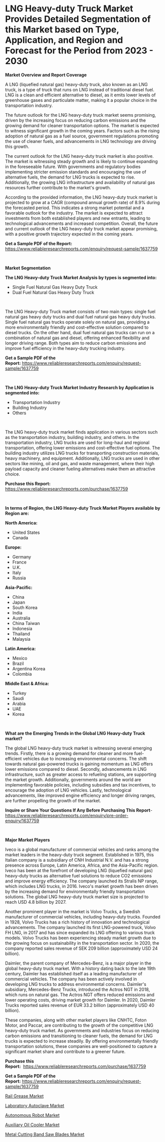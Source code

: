 <p><h1>LNG Heavy-duty Truck Market Provides Detailed Segmentation of this Market based on Type, Application, and Region and Forecast for the Period from 2023 - 2030</h1></p><p><strong>Market Overview and Report Coverage</strong></p>
<p><p>A LNG (liquefied natural gas) heavy-duty truck, also known as an LNG truck, is a type of truck that runs on LNG instead of traditional diesel fuel. LNG is a clean and efficient alternative to diesel, as it emits lower levels of greenhouse gases and particulate matter, making it a popular choice in the transportation industry.</p><p>The future outlook for the LNG heavy-duty truck market seems promising, driven by the increasing focus on reducing carbon emissions and the growing demand for cleaner transportation options. The market is expected to witness significant growth in the coming years. Factors such as the rising adoption of natural gas as a fuel source, government regulations promoting the use of cleaner fuels, and advancements in LNG technology are driving this growth.</p><p>The current outlook for the LNG heavy-duty truck market is also positive. The market is witnessing steady growth and is likely to continue expanding in the foreseeable future. With governments and regulatory bodies implementing stricter emission standards and encouraging the use of alternative fuels, the demand for LNG trucks is expected to rise. Additionally, the growing LNG infrastructure and availability of natural gas resources further contribute to the market's growth.</p><p>According to the provided information, the LNG heavy-duty truck market is projected to grow at a CAGR (compound annual growth rate) of 8.9% during the forecasted period. This indicates a strong market potential and a favorable outlook for the industry. The market is expected to attract investments from both established players and new entrants, leading to technological advancements and increased competition. Overall, the future and current outlook of the LNG heavy-duty truck market appear promising, with a positive growth trajectory expected in the coming years.</p></p>
<p><strong>Get a Sample PDF of the Report:</strong> <a href="https://www.reliableresearchreports.com/enquiry/request-sample/1637759">https://www.reliableresearchreports.com/enquiry/request-sample/1637759</a></p>
<p>&nbsp;</p>
<p><strong>Market Segmentation</strong></p>
<p><strong>The LNG Heavy-duty Truck Market Analysis by types is segmented into:</strong></p>
<p><ul><li>Single Fuel Natural Gas Heavy Duty Truck</li><li>Dual Fuel Natural Gas Heavy Duty Truck</li></ul></p>
<p>&nbsp;</p>
<p><p>The LNG Heavy-duty Truck market consists of two main types: single fuel natural gas heavy duty trucks and dual fuel natural gas heavy duty trucks. Single fuel natural gas trucks operate solely on natural gas, providing a more environmentally friendly and cost-effective solution compared to diesel trucks. On the other hand, dual fuel natural gas trucks can run on a combination of natural gas and diesel, offering enhanced flexibility and longer driving range. Both types aim to reduce carbon emissions and improve fuel efficiency in the heavy-duty trucking industry.</p></p>
<p><strong>Get a Sample PDF of the Report:</strong>&nbsp;<a href="https://www.reliableresearchreports.com/enquiry/request-sample/1637759">https://www.reliableresearchreports.com/enquiry/request-sample/1637759</a></p>
<p>&nbsp;</p>
<p><strong>The LNG Heavy-duty Truck Market Industry Research by Application is segmented into:</strong></p>
<p><ul><li>Transportation Industry</li><li>Building Industry</li><li>Others</li></ul></p>
<p>&nbsp;</p>
<p><p>The LNG heavy-duty truck market finds application in various sectors such as the transportation industry, building industry, and others. In the transportation industry, LNG trucks are used for long-haul and regional transportation, offering lower emissions and cost-effective fuel options. The building industry utilizes LNG trucks for transporting construction materials, heavy machinery, and equipment. Additionally, LNG trucks are used in other sectors like mining, oil and gas, and waste management, where their high payload capacity and cleaner fueling alternatives make them an attractive choice.</p></p>
<p><strong>Purchase this Report:</strong>&nbsp; <a href="https://www.reliableresearchreports.com/purchase/1637759">https://www.reliableresearchreports.com/purchase/1637759</a></p>
<p>&nbsp;</p>
<p><strong>In terms of Region, the LNG Heavy-duty Truck Market Players available by Region are:</strong></p>
<p>
    <p> <strong> North America: </strong>
        <ul>
            <li>United States</li>
            <li>Canada</li>
        </ul>
        </p> 
    <p> <strong> Europe: </strong>
        <ul>
            <li>Germany</li>
            <li>France</li>
            <li>U.K.</li>
            <li>Italy</li>
            <li>Russia</li>
        </ul>
        </p> 
    <p> <strong> Asia-Pacific: </strong>
        <ul>
            <li>China</li>
            <li>Japan</li>
            <li>South Korea</li>
            <li>India</li>
            <li>Australia</li>
            <li>China Taiwan</li>
            <li>Indonesia</li>
            <li>Thailand</li>
            <li>Malaysia</li>
        </ul>
        </p> 
    <p> <strong> Latin America: </strong>
        <ul>
            <li>Mexico</li>
            <li>Brazil</li>
            <li>Argentina Korea</li>
            <li>Colombia</li>
        </ul>
        </p> 
    <p> <strong> Middle East & Africa: </strong>
        <ul>
            <li>Turkey</li>
            <li>Saudi</li>
            <li>Arabia</li>
            <li>UAE</li>
            <li>Korea</li>
        </ul>
    </p>
    </p>
<p>&nbsp;</p>
<p><strong>What are the Emerging Trends in the Global LNG Heavy-duty Truck market?</strong></p>
<p><p>The global LNG heavy-duty truck market is witnessing several emerging trends. Firstly, there is a growing demand for cleaner and more fuel-efficient vehicles due to increasing environmental concerns. The shift towards natural gas-powered trucks is gaining momentum as LNG offers lower emissions compared to diesel. Secondly, advancements in LNG infrastructure, such as greater access to refueling stations, are supporting the market growth. Additionally, governments around the world are implementing favorable policies, including subsidies and tax incentives, to encourage the adoption of LNG vehicles. Lastly, technological advancements, like improved engine efficiency and longer driving ranges, are further propelling the growth of the market.</p></p>
<p><strong>Inquire or Share Your Questions If Any Before Purchasing This Report</strong>- <a href="https://www.reliableresearchreports.com/enquiry/pre-order-enquiry/1637759">https://www.reliableresearchreports.com/enquiry/pre-order-enquiry/1637759</a></p>
<p>&nbsp;</p>
<p><strong>Major Market Players</strong></p>
<p><p>Iveco is a global manufacturer of commercial vehicles and ranks among the market leaders in the heavy-duty truck segment. Established in 1975, this Italian company is a subsidiary of CNH Industrial N.V. and has a strong presence across Europe, Latin America, Africa, and the Asia-Pacific region. Iveco has been at the forefront of developing LNG (liquefied natural gas) heavy-duty trucks as alternative fuel solutions to reduce CO2 emissions and improve energy efficiency. The company launched its Stralis NP range, which includes LNG trucks, in 2016. Iveco's market growth has been driven by the increasing demand for environmentally friendly transportation solutions. The global LNG heavy-duty truck market size is projected to reach USD 4.8 billion by 2027.</p><p>Another prominent player in the market is Volvo Trucks, a Swedish manufacturer of commercial vehicles, including heavy-duty trucks. Founded in 1928, Volvo Trucks has a rich history of innovation and technological advancements. The company launched its first LNG-powered truck, Volvo FH LNG, in 2017 and has since expanded its LNG offering to various truck models. Volvo Trucks has been experiencing steady market growth due to the growing focus on sustainability in the transportation sector. In 2020, the company reported sales revenue of SEK 209 billion (approximately USD 24 billion).</p><p>Daimler, the parent company of Mercedes-Benz, is a major player in the global heavy-duty truck market. With a history dating back to the late 19th century, Daimler has established itself as a leading manufacturer of commercial vehicles. The company has been actively involved in developing LNG trucks to address environmental concerns. Daimler's subsidiary, Mercedes-Benz Trucks, introduced the Actros NGT in 2018, which runs on natural gas. The Actros NGT offers reduced emissions and lower operating costs, driving market growth for Daimler. In 2020, Daimler Trucks reported sales revenue of EUR 33.2 billion (approximately USD 40 billion).</p><p>These companies, along with other market players like CNHTC, Foton Motor, and Paccar, are contributing to the growth of the competitive LNG heavy-duty truck market. As governments and industries focus on reducing carbon emissions and transitioning to cleaner fuels, the demand for LNG trucks is expected to increase steadily. By offering environmentally friendly transportation solutions, these companies are well-positioned to capture a significant market share and contribute to a greener future.</p></p>
<p><strong>Purchase this Report:</strong>&nbsp;&nbsp;<a href="https://www.reliableresearchreports.com/purchase/1637759">https://www.reliableresearchreports.com/purchase/1637759</a></p>
<p></p>
<p><strong>Get a Sample PDF of the Report:</strong>&nbsp;<a href="https://www.reliableresearchreports.com/enquiry/request-sample/1637759">https://www.reliableresearchreports.com/enquiry/request-sample/1637759</a></p>
<p><p><a href="https://www.linkedin.com/pulse/rail-grease-market-research-report-provides-thorough-industry-rcxwf/">Rail Grease Market</a></p><p><a href="https://www.linkedin.com/pulse/laboratory-autoclave-market-research-report-unlocks-analysis-k9v4f/">Laboratory Autoclave Market</a></p><p><a href="https://medium.com/@dritasmani2022/autonomous-robot-market-trends-forecast-and-competitive-analysis-to-2030-1539d20975c6">Autonomous Robot Market</a></p><p><a href="https://medium.com/@besaosmani1903/auxiliary-oil-cooler-market-size-market-outlook-and-market-forecast-2023-to-2030-561091fd82eb">Auxiliary Oil Cooler Market</a></p><p><a href="https://www.linkedin.com/pulse/metal-cutting-band-saw-blades-market-size-growth-forecast-ao3xf/">Metal Cutting Band Saw Blades Market</a></p></p>